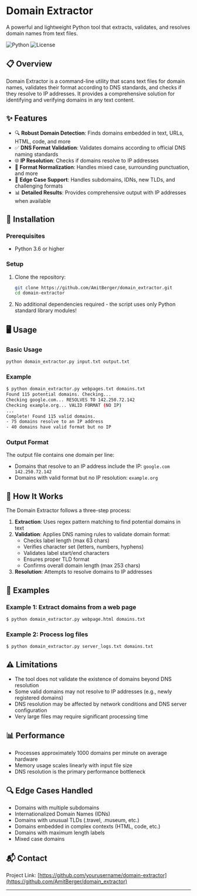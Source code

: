 # Domain Extractor

A powerful and lightweight Python tool that extracts, validates, and resolves domain names from text files.

![Python](https://img.shields.io/badge/Python-3.6%2B-brightgreen) ![License](https://img.shields.io/badge/License-MIT-yellow)

## 📋 Overview

Domain Extractor is a command-line utility that scans text files for domain names, validates their format according to DNS standards, and checks if they resolve to IP addresses. It provides a comprehensive solution for identifying and verifying domains in any text content.

## ✨ Features

- 🔍 **Robust Domain Detection**: Finds domains embedded in text, URLs, HTML, code, and more
- ✅ **DNS Format Validation**: Validates domains according to official DNS naming standards
- 🌐 **IP Resolution**: Checks if domains resolve to IP addresses
- 🔄 **Format Normalization**: Handles mixed case, surrounding punctuation, and more
- 🧪 **Edge Case Support**: Handles subdomains, IDNs, new TLDs, and challenging formats
- 📊 **Detailed Results**: Provides comprehensive output with IP addresses when available

## 🚀 Installation

### Prerequisites

- Python 3.6 or higher

### Setup

1. Clone the repository:
   ```bash
   git clone https://github.com/AmitBerger/domain_extractor.git
   cd domain-extractor
   ```

2. No additional dependencies required - the script uses only Python standard library modules!

## 🖥️ Usage

### Basic Usage

```bash
python domain_extractor.py input.txt output.txt
```

### Example

```bash
$ python domain_extractor.py webpages.txt domains.txt
Found 115 potential domains. Checking...
Checking google.com... RESOLVES TO 142.250.72.142
Checking example.org... VALID FORMAT (NO IP)
...
Complete! Found 115 valid domains.
- 75 domains resolve to an IP address
- 40 domains have valid format but no IP
```

### Output Format

The output file contains one domain per line:
- Domains that resolve to an IP address include the IP: `google.com 142.250.72.142`
- Domains with valid format but no IP resolution: `example.org`

## 🔧 How It Works

The Domain Extractor follows a three-step process:

1. **Extraction**: Uses regex pattern matching to find potential domains in text
2. **Validation**: Applies DNS naming rules to validate domain format:
   - Checks label length (max 63 chars)
   - Verifies character set (letters, numbers, hyphens)
   - Validates label start/end characters
   - Ensures proper TLD format
   - Confirms overall domain length (max 253 chars)
3. **Resolution**: Attempts to resolve domains to IP addresses

## 🌟 Examples

### Example 1: Extract domains from a web page

```bash
$ python domain_extractor.py webpage.html domains.txt
```

### Example 2: Process log files

```bash
$ python domain_extractor.py server_logs.txt domains.txt
```


## ⚠️ Limitations

- The tool does not validate the existence of domains beyond DNS resolution
- Some valid domains may not resolve to IP addresses (e.g., newly registered domains)
- DNS resolution may be affected by network conditions and DNS server configuration
- Very large files may require significant processing time

## 📊 Performance

- Processes approximately 1000 domains per minute on average hardware
- Memory usage scales linearly with input file size
- DNS resolution is the primary performance bottleneck

## 🔍 Edge Cases Handled

- Domains with multiple subdomains
- Internationalized Domain Names (IDNs)
- Domains with unusual TLDs (.travel, .museum, etc.)
- Domains embedded in complex contexts (HTML, code, etc.)
- Domains with maximum length labels
- Mixed case domains


## 📬 Contact

Project Link: [https://github.com/yourusername/domain-extractor](https://github.com/AmitBerger/domain_extractor)

---
